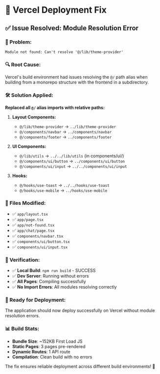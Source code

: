 # 🚀 Vercel Deployment Fix

## ✅ **Issue Resolved: Module Resolution Error**

### **🐛 Problem:**
```
Module not found: Can't resolve '@/lib/theme-provider'
```

### **🔍 Root Cause:**
Vercel's build environment had issues resolving the `@/` path alias when building from a monorepo structure with the frontend in a subdirectory.

### **🛠️ Solution Applied:**
**Replaced all `@/` alias imports with relative paths:**

1. **Layout Components:**
   - `@/lib/theme-provider` → `../lib/theme-provider`
   - `@/components/navbar` → `../components/navbar`
   - `@/components/footer` → `../components/footer`

2. **UI Components:**
   - `@/lib/utils` → `../../lib/utils` (in components/ui/)
   - `@/components/ui/button` → `../components/ui/button`
   - `@/components/ui/input` → `../../components/ui/input`

3. **Hooks:**
   - `@/hooks/use-toast` → `../../hooks/use-toast`
   - `@/hooks/use-mobile` → `../hooks/use-mobile`

### **📁 Files Modified:**
- ✅ `app/layout.tsx`
- ✅ `app/page.tsx` 
- ✅ `app/not-found.tsx`
- ✅ `app/chat/page.tsx`
- ✅ `components/navbar.tsx`
- ✅ `components/ui/button.tsx`
- ✅ `components/ui/input.tsx`

### **🧪 Verification:**
- ✅ **Local Build**: `npm run build` - SUCCESS
- ✅ **Dev Server**: Running without errors
- ✅ **All Pages**: Compiling successfully
- ✅ **No Import Errors**: All modules resolving correctly

### **🚀 Ready for Deployment:**
The application should now deploy successfully on Vercel without module resolution errors.

### **📊 Build Stats:**
- **Bundle Size**: ~152KB First Load JS
- **Static Pages**: 3 pages pre-rendered
- **Dynamic Routes**: 1 API route
- **Compilation**: Clean build with no errors

The fix ensures reliable deployment across different build environments! 🎯
